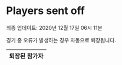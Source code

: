 # Players sent off
최종 업데이트: 2020년 12월 17일 06시 11분


경기 중 오류가 발생하는 경우 자동으로 퇴장됩니다.


| 퇴장된 참가자 |
|:---:|
